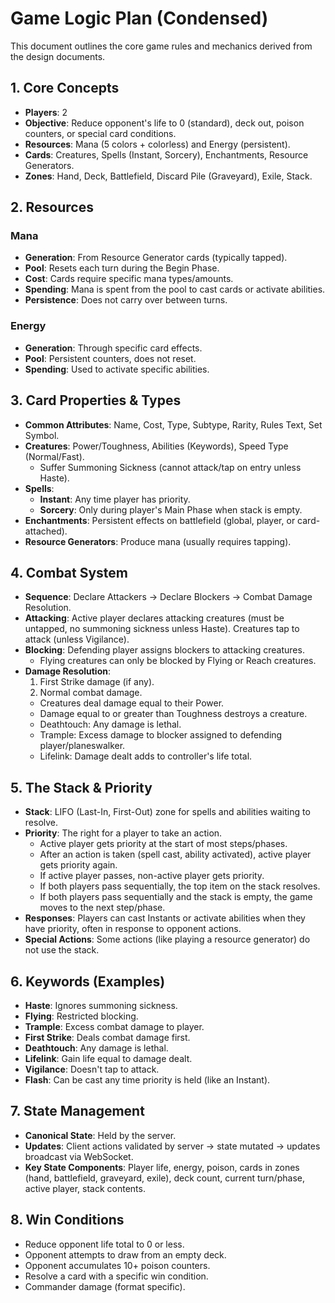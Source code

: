 # Game Logic Plan (Condensed)

This document outlines the core game rules and mechanics derived from the design documents.

## 1. Core Concepts

- **Players**: 2
- **Objective**: Reduce opponent's life to 0 (standard), deck out, poison counters, or special card conditions.
- **Resources**: Mana (5 colors + colorless) and Energy (persistent).
- **Cards**: Creatures, Spells (Instant, Sorcery), Enchantments, Resource Generators.
- **Zones**: Hand, Deck, Battlefield, Discard Pile (Graveyard), Exile, Stack.

## 2. Resources

### Mana
- **Generation**: From Resource Generator cards (typically tapped).
- **Pool**: Resets each turn during the Begin Phase.
- **Cost**: Cards require specific mana types/amounts.
- **Spending**: Mana is spent from the pool to cast cards or activate abilities.
- **Persistence**: Does not carry over between turns.

### Energy
- **Generation**: Through specific card effects.
- **Pool**: Persistent counters, does not reset.
- **Spending**: Used to activate specific abilities.

## 3. Card Properties & Types

- **Common Attributes**: Name, Cost, Type, Subtype, Rarity, Rules Text, Set Symbol.
- **Creatures**: Power/Toughness, Abilities (Keywords), Speed Type (Normal/Fast).
    - Suffer Summoning Sickness (cannot attack/tap on entry unless Haste).
- **Spells**:
    - **Instant**: Any time player has priority.
    - **Sorcery**: Only during player's Main Phase when stack is empty.
- **Enchantments**: Persistent effects on battlefield (global, player, or card-attached).
- **Resource Generators**: Produce mana (usually requires tapping).

## 4. Combat System

- **Sequence**: Declare Attackers -> Declare Blockers -> Combat Damage Resolution.
- **Attacking**: Active player declares attacking creatures (must be untapped, no summoning sickness unless Haste). Creatures tap to attack (unless Vigilance).
- **Blocking**: Defending player assigns blockers to attacking creatures.
    - Flying creatures can only be blocked by Flying or Reach creatures.
- **Damage Resolution**:
    1. First Strike damage (if any).
    2. Normal combat damage.
    - Creatures deal damage equal to their Power.
    - Damage equal to or greater than Toughness destroys a creature.
    - Deathtouch: Any damage is lethal.
    - Trample: Excess damage to blocker assigned to defending player/planeswalker.
    - Lifelink: Damage dealt adds to controller's life total.

## 5. The Stack & Priority

- **Stack**: LIFO (Last-In, First-Out) zone for spells and abilities waiting to resolve.
- **Priority**: The right for a player to take an action.
    - Active player gets priority at the start of most steps/phases.
    - After an action is taken (spell cast, ability activated), active player gets priority again.
    - If active player passes, non-active player gets priority.
    - If both players pass sequentially, the top item on the stack resolves.
    - If both players pass sequentially and the stack is empty, the game moves to the next step/phase.
- **Responses**: Players can cast Instants or activate abilities when they have priority, often in response to opponent actions.
- **Special Actions**: Some actions (like playing a resource generator) do not use the stack.

## 6. Keywords (Examples)

- **Haste**: Ignores summoning sickness.
- **Flying**: Restricted blocking.
- **Trample**: Excess combat damage to player.
- **First Strike**: Deals combat damage first.
- **Deathtouch**: Any damage is lethal.
- **Lifelink**: Gain life equal to damage dealt.
- **Vigilance**: Doesn't tap to attack.
- **Flash**: Can be cast any time priority is held (like an Instant).

## 7. State Management

- **Canonical State**: Held by the server.
- **Updates**: Client actions validated by server -> state mutated -> updates broadcast via WebSocket.
- **Key State Components**: Player life, energy, poison, cards in zones (hand, battlefield, graveyard, exile), deck count, current turn/phase, active player, stack contents.

## 8. Win Conditions

- Reduce opponent life total to 0 or less.
- Opponent attempts to draw from an empty deck.
- Opponent accumulates 10+ poison counters.
- Resolve a card with a specific win condition.
- Commander damage (format specific).
